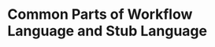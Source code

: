 # Common Parts of Workflow Language and Stub Language

[packages-imports]: ./packages-and-imports.md
[types]: ./types.md

